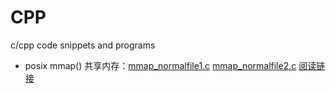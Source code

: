 # CPP
c/cpp code snippets and programs

- posix mmap() 共享内存：[mmap_normalfile1.c](https://github.com/alanackart/CPP/blob/master/mmap_normalfile1.c)     [mmap_normalfile2.c](https://github.com/alanackart/CPP/blob/master/mmap_normalfile2.c) [阅读链接](https://www.ibm.com/developerworks/cn/linux/l-ipc/part5/index1.html)


